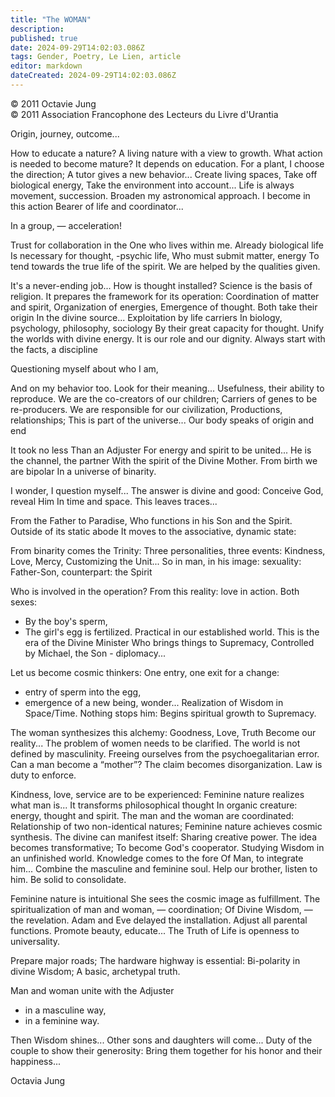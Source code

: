 ```yaml
---
title: "The WOMAN"
description: 
published: true
date: 2024-09-29T14:02:03.086Z
tags: Gender, Poetry, Le Lien, article
editor: markdown
dateCreated: 2024-09-29T14:02:03.086Z
---
```


<p class="v-card v-sheet theme--light gray lighten-3 px-2">© 2011 Octavie Jung<br>© 2011 Association Francophone des Lecteurs du Livre d'Urantia</p>


Origin, journey, outcome...

How to educate a nature?
A living nature with a view to growth.
What action is needed to become mature?
It depends on education.
For a plant, I choose the direction;
A tutor gives a new behavior...
Create living spaces,
Take off biological energy,
Take the environment into account...
Life is always movement, succession.
Broaden my astronomical approach.
I become in this action
Bearer of life and coordinator...

In a group, — acceleration!

Trust for collaboration in the One who lives within me.
Already biological life
Is necessary for thought, -psychic life,
Who must submit matter, energy
To tend towards the true life of the spirit.
We are helped by the qualities given.

It's a never-ending job...
How is thought installed?
Science is the basis of religion.
It prepares the framework for its operation:
Coordination of matter and spirit,
Organization of energies, Emergence of thought.
Both take their origin
In the divine source...
Exploitation by life carriers
In biology, psychology, philosophy, sociology
By their great capacity for thought.
Unify the worlds with divine energy.
It is our role and our dignity.
Always start with the facts, a discipline

Questioning myself about who I am,

And on my behavior too.
Look for their meaning...
Usefulness, their ability to reproduce.
We are the co-creators of our children;
Carriers of genes to be re-producers.
We are responsible for our civilization,
Productions, relationships;
This is part of the universe...
Our body speaks of origin and end

It took no less
Than an Adjuster
For energy and spirit to be united...
He is the channel, the partner
With the spirit of the Divine Mother.
From birth we are bipolar
In a universe of binarity.

I wonder, I question myself...
The answer is divine and good:
Conceive God, reveal Him
In time and space.
This leaves traces...

From the Father to Paradise,
Who functions in his Son and the Spirit.
Outside of its static abode
It moves to the associative, dynamic state:

From binarity comes the Trinity:
Three personalities, three events:
Kindness, Love, Mercy,
Customizing the Unit...
So in man, in his image: sexuality:
Father-Son, counterpart: the Spirit

Who is involved in the operation?
From this reality: love in action.
Both sexes:
- By the boy's sperm,
- The girl's egg is fertilized.
Practical in our established world.
This is the era of the Divine Minister
Who brings things to Supremacy,
Controlled by Michael, the Son - diplomacy...

Let us become cosmic thinkers:
One entry, one exit for a change:
- entry of sperm into the egg,
- emergence of a new being, wonder...
Realization of Wisdom in Space/Time.
Nothing stops him:
Begins spiritual growth to Supremacy.

The woman synthesizes this alchemy:
Goodness, Love, Truth
Become our reality...
The problem of women needs to be clarified.
The world is not defined by masculinity.
Freeing ourselves from the psychoegalitarian error.
Can a man become a “mother”?
The claim becomes disorganization.
Law is duty to enforce.

Kindness, love, service are to be experienced:
Feminine nature realizes what man is...
It transforms philosophical thought
In organic creature: energy, thought and spirit.
The man and the woman are coordinated:
Relationship of two non-identical natures;
Feminine nature achieves cosmic synthesis.
The divine can manifest itself:
Sharing creative power.
The idea becomes transformative;
To become God's cooperator.
Studying Wisdom in an unfinished world.
Knowledge comes to the fore
Of Man, to integrate him...
Combine the masculine and feminine soul.
Help our brother, listen to him.
Be solid to consolidate.

Feminine nature is intuitional
She sees the cosmic image as fulfillment.
The spiritualization of man and woman, — coordination;
Of Divine Wisdom, — the revelation.
Adam and Eve delayed the installation.
Adjust all parental functions.
Promote beauty, educate...
The Truth of Life is openness to universality.

Prepare major roads;
The hardware highway is essential:
Bi-polarity in divine Wisdom;
A basic, archetypal truth.

Man and woman unite with the Adjuster
- in a masculine way,
- in a feminine way.

Then Wisdom shines...
Other sons and daughters will come...
Duty of the couple to show their generosity:
Bring them together for his honor and their happiness...

Octavia Jung

